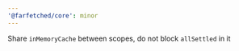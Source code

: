 ```yaml
---
'@farfetched/core': minor
---
```


Share `inMemoryCache` between scopes, do not block `allSettled` in it
